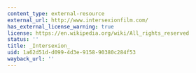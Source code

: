 ```yaml
---
content_type: external-resource
external_url: http://www.intersexionfilm.com/
has_external_license_warning: true
license: https://en.wikipedia.org/wiki/All_rights_reserved
status: ''
title: _Intersexion_
uid: 1a62d51d-d099-4d3e-9158-90380c284f53
wayback_url: ''
---
```

